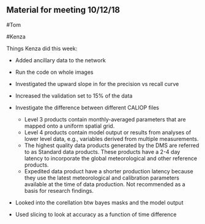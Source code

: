 ## Material for meeting 10/12/18

#Tom 

#Kenza 

Things Kenza did this week:
* Added ancillary data to the network 
* Run the code on whole images 
* Investigated the upward slope in for the precision vs recall curve
* Increased the validation set to 15% of the data
* Investigate the difference between different CALIOP files 
  - Level 3 products contain monthly-averaged parameters that are mapped onto a uniform spatial grid.
  - Level 4 products contain model output or results from analyses of lower level data, e.g., variables derived from multiple     measurements.
  - The highest quality data products generated by the DMS are referred to as Standard data products. These products have a 2-4 day latency to incorporate the global meteorological and other reference products.
  - Expedited data product have a shorter production latency because they use the latest meteorological and calibration parameters available at the time of data production. Not recommended as a basis for research findings. 
  
* Looked into the corellation btw bayes masks and the model output 
* Used slicing to look at accuracy as a function of time difference 


